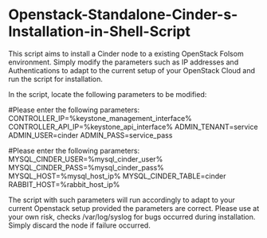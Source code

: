Openstack-Standalone-Cinder-s-Installation-in-Shell-Script
==========================================================

This script aims to install a Cinder node to a existing OpenStack Folsom environment.
Simply modify the parameters such as IP addresses and Authentications to adapt to the current setup of your OpenStack Cloud and run the script for installation.

In the script, locate the following parameters to be modified:

#Please enter the following parameters:
CONTROLLER_IP=%keystone_management_interface%
CONTROLLER_API_IP=%keystone_api_interface%
ADMIN_TENANT=service
ADMIN_USER=cinder
ADMIN_PASS=service_pass

#Please enter the following parameters:
MYSQL_CINDER_USER=%mysql_cinder_user%
MYSQL_CINDER_PASS=%mysql_cinder_pass%
MYSQL_HOST=%mysql_host_ip%
MYSQL_CINDER_TABLE=cinder
RABBIT_HOST=%rabbit_host_ip%

The script with such parameters will run accordingly to adapt to your current Openstack setup provided the parameters are correct.
Please use at your own risk, checks /var/log/syslog for bugs occurred during installation. Simply discard the node if failure occurred.
